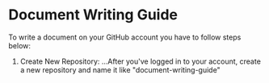 # Document Writing Guide

To write a document on your GitHub account you have to follow steps below:
1. Create New Repository:
...After you've logged in to your account, create a new repository and name it like "document-writing-guide"